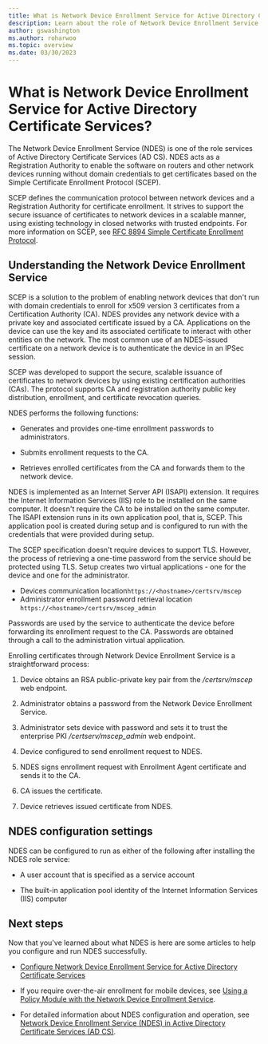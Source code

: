 ```yaml
---
title: What is Network Device Enrollment Service for Active Directory Certificate Services?
description: Learn about the role of Network Device Enrollment Service and how it works with certificates based on Simple Certificate Enrollment Protocol
author: gswashington
ms.author: roharwoo
ms.topic: overview
ms.date: 03/30/2023
---
```


# What is Network Device Enrollment Service for Active Directory Certificate Services?



The Network Device Enrollment Service (NDES) is one of the role services of Active Directory
Certificate Services (AD CS). NDES acts as a Registration Authority to enable the software on
routers and other network devices running without domain credentials to get certificates based on
the Simple Certificate Enrollment Protocol (SCEP).

SCEP defines the communication protocol between network devices and a Registration Authority for
certificate enrollment. It strives to support the secure issuance of certificates to network devices
in a scalable manner, using existing technology in closed networks with trusted endpoints. For more
information on SCEP, see
[RFC 8894 Simple Certificate Enrollment Protocol](https://datatracker.ietf.org/doc/html/rfc8894).

## Understanding the Network Device Enrollment Service

SCEP is a solution to the problem of enabling network devices that don't run with domain credentials
to enroll for x509 version 3 certificates from a Certification Authority (CA). NDES provides any
network device with a private key and associated certificate issued by a CA. Applications on the
device can use the key and its associated certificate to interact with other entities on the
network. The most common use of an NDES-issued certificate on a network device is to authenticate
the device in an IPSec session.

SCEP was developed to support the secure, scalable issuance of certificates to network devices by
using existing certification authorities (CAs). The protocol supports CA and registration authority
public key distribution, enrollment, and certificate revocation queries.

NDES performs the following functions:

- Generates and provides one-time enrollment passwords to administrators.

- Submits enrollment requests to the CA.

- Retrieves enrolled certificates from the CA and forwards them to the network device.

NDES is implemented as an Internet Server API (ISAPI) extension. It requires the Internet
Information Services (IIS) role to be installed on the same computer. It doesn't require the CA to
be installed on the same computer. The ISAPI extension runs in its own application pool, that is,
SCEP. This application pool is created during setup and is configured to run with the credentials
that were provided during setup.

The SCEP specification doesn't require devices to support TLS. However, the process of retrieving a
one-time password from the service should be protected using TLS. Setup creates two virtual
applications - one for the device and one for the administrator.

- Devices communication location`https://<hostname>/certsrv/mscep`
- Administrator enrollment password retrieval location `https://<hostname>/certsrv/mscep_admin`

Passwords are used by the service to authenticate the device before forwarding its enrollment
request to the CA. Passwords are obtained through a call to the
administration virtual application.

Enrolling certificates through Network Device Enrollment Service is a straightforward process:

1. Device obtains an RSA public-private key pair from the _/certsrv/mscep_ web endpoint.

2. Administrator obtains a password from the Network Device Enrollment Service.

3. Administrator sets device with password and sets it to trust the enterprise PKI
   _/certserv/mscep\_admin_ web endpoint.

4. Device configured to send enrollment request to NDES.

5. NDES signs enrollment request with Enrollment Agent certificate and sends it to the CA.

6. CA issues the certificate.

7. Device retrieves issued certificate from NDES.

## NDES configuration settings

NDES can be configured to run as either of the following after installing the NDES role service:

- A user account that is specified as a service account

- The built-in application pool identity of the Internet Information Services (IIS) computer

## Next steps

Now that you've learned about what NDES is here are some articles to help you configure and run NDES
successfully.

- [Configure Network Device Enrollment Service for Active Directory Certificate Services](create-domain-user-account-ndes-service-account.md)

- If you require over-the-air enrollment for mobile devices, see
  [Using a Policy Module with the Network Device Enrollment Service](/previous-versions/windows/it-pro/windows-server-2012-r2-and-2012/dn473016(v=ws.11)).

- For detailed information about NDES configuration and operation, see
  [Network Device Enrollment Service (NDES) in Active Directory Certificate Services (AD CS)](/windows-server/identity/ad-cs/network-device-enrollment-service-overview).
